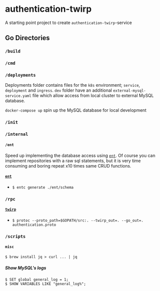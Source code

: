 # authentication-twirp

A starting point project to create `authentication-twirp`-service

## Go Directories

### `/build`

### `/cmd`

### `/deployments`
Deployments folder contains files for the `k8s` environment; `service`, `deployment` and `ingress`. `dev` folder have an additional `external-mysql-service.yaml` file which allow access from local cluster to external MySQL database.  

`docker-compose up` spin up the MySQL database for local development 

### `/init`

### `/internal`

#### `/ent`
Speed up implementing the database access using [`ent`](https://github.com/facebookincubator/ent). Of course you can implement repositories with a raw sql statements, but it is very time consuming and boring repeat x10 times same CRUD functions.

#### [`ent`](https://github.com/facebookincubator/ent)
- `$ entc generate ./ent/schema`

### `/rpc`

#### [`twirp`](https://github.com/twitchtv/twirp)
-  `$ protoc --proto_path=$GOPATH/src:. --twirp_out=. --go_out=. authentication.proto`


### `/scripts`

#### `misc`
```$ brew install jq > curl ... | jq```
##### Show MySQL's logs
```$ SET global general_log = 1;```  
```$ SHOW VARIABLES LIKE "general_log%";```